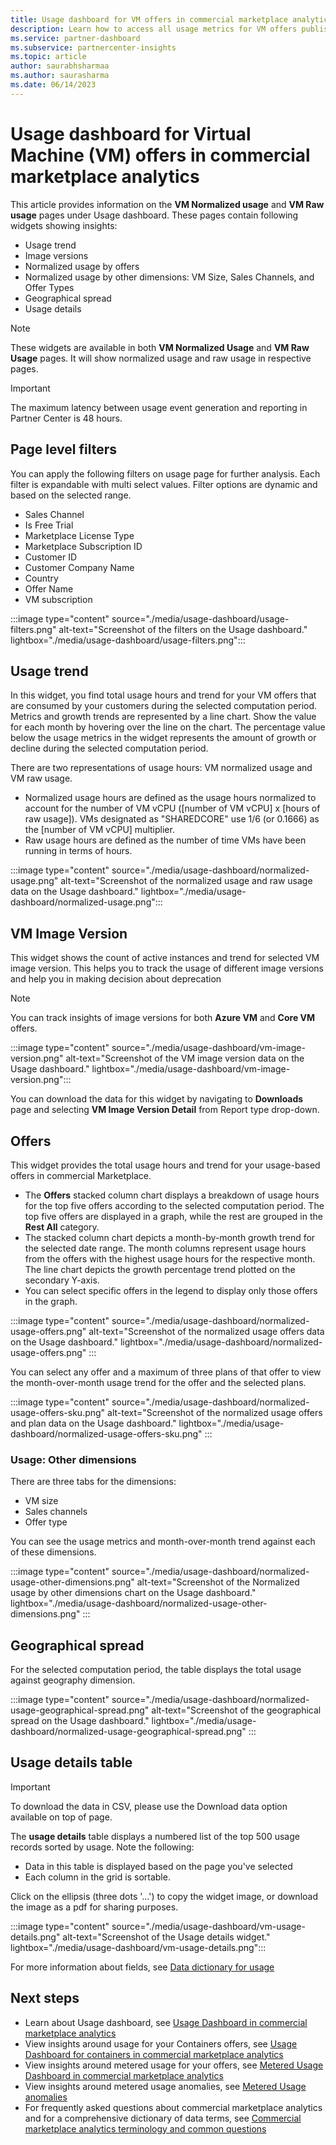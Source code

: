 ```yaml
---
title: Usage dashboard for VM offers in commercial marketplace analytics | Azure Marketplace
description: Learn how to access all usage metrics for VM offers published to Azure Marketplace.
ms.service: partner-dashboard 
ms.subservice: partnercenter-insights
ms.topic: article
author: saurabhsharmaa
ms.author: saurasharma
ms.date: 06/14/2023
---
```


# Usage dashboard for Virtual Machine (VM) offers in commercial marketplace analytics

This article provides information on the **VM Normalized usage** and **VM Raw usage** pages under Usage dashboard. These pages contain following widgets showing insights:

- Usage trend
- Image versions
- Normalized usage by offers
- Normalized usage by other dimensions: VM Size, Sales Channels, and Offer Types
- Geographical spread
- Usage details

> [!NOTE]
> These widgets are available in both **VM Normalized Usage** and **VM Raw Usage** pages. It will show normalized usage and raw usage in respective pages.

> [!IMPORTANT]
> The maximum latency between usage event generation and reporting in Partner Center is 48 hours.

## Page level filters

You can apply the following filters on usage page for further analysis. Each filter is expandable with multi select values. Filter options are dynamic and based on the selected range.

- Sales Channel
- Is Free Trial
- Marketplace License Type
- Marketplace Subscription ID
- Customer ID
- Customer Company Name
- Country
- Offer Name
- VM subscription

:::image type="content" source="./media/usage-dashboard/usage-filters.png" alt-text="Screenshot of the filters on the Usage dashboard." lightbox="./media/usage-dashboard/usage-filters.png":::

## Usage trend

In this widget, you find total usage hours and trend for your VM offers that are consumed by your customers during the selected computation period. Metrics and growth trends are represented by a line chart. Show the value for each month by hovering over the line on the chart. The percentage value below the usage metrics in the widget represents the amount of growth or decline during the selected computation period.

There are two representations of usage hours: VM normalized usage and VM raw usage.

- Normalized usage hours are defined as the usage hours normalized to account for the number of VM vCPU ([number of VM vCPU] x [hours of raw usage]). VMs designated as "SHAREDCORE" use 1/6 (or 0.1666) as the [number of VM vCPU] multiplier.
- Raw usage hours are defined as the number of time VMs have been running in terms of hours.

:::image type="content" source="./media/usage-dashboard/normalized-usage.png" alt-text="Screenshot of the normalized usage and raw usage data on the Usage dashboard." lightbox="./media/usage-dashboard/normalized-usage.png":::

## VM Image Version

This widget shows the count of active instances and trend for selected VM image version. This helps you to track the usage of different image versions and help you in making decision about deprecation

> [!NOTE]
> You can track insights of image versions for both **Azure VM** and **Core VM** offers.

:::image type="content" source="./media/usage-dashboard/vm-image-version.png" alt-text="Screenshot of the VM image version data on the Usage dashboard." lightbox="./media/usage-dashboard/vm-image-version.png":::

You can download the data for this widget by navigating to **Downloads** page and selecting **VM Image Version Detail** from Report type drop-down.

## Offers

This widget provides the total usage hours and trend for your usage-based offers in commercial Marketplace.

- The **Offers** stacked column chart displays a breakdown of usage hours for the top five offers according to the selected computation period. The top five offers are displayed in a graph, while the rest are grouped in the **Rest All** category.
- The stacked column chart depicts a month-by-month growth trend for the selected date range. The month columns represent usage hours from the offers with the highest usage hours for the respective month. The line chart depicts the growth percentage trend plotted on the secondary Y-axis.
- You can select specific offers in the legend to display only those offers in the graph.

:::image type="content" source="./media/usage-dashboard/normalized-usage-offers.png" alt-text="Screenshot of the normalized usage offers data on the Usage dashboard." lightbox="./media/usage-dashboard/normalized-usage-offers.png" :::

You can select any offer and a maximum of three plans of that offer to view the month-over-month usage trend for the offer and the selected plans.

:::image type="content" source="./media/usage-dashboard/normalized-usage-offers-sku.png" alt-text="Screenshot of the normalized usage offers and plan data on the Usage dashboard." lightbox="./media/usage-dashboard/normalized-usage-offers-sku.png" :::

### Usage: Other dimensions

There are three tabs for the dimensions:

- VM size
- Sales channels
- Offer type

You can see the usage metrics and month-over-month trend against each of these dimensions.

:::image type="content" source="./media/usage-dashboard/normalized-usage-other-dimensions.png" alt-text="Screenshot of the Normalized usage by other dimensions chart on the Usage dashboard." lightbox="./media/usage-dashboard/normalized-usage-other-dimensions.png" :::

## Geographical spread

For the selected computation period, the table displays the total usage against geography dimension.

:::image type="content" source="./media/usage-dashboard/normalized-usage-geographical-spread.png" alt-text="Screenshot of the geographical spread on the Usage dashboard." lightbox="./media/usage-dashboard/normalized-usage-geographical-spread.png" :::

## Usage details table

> [!IMPORTANT]
> To download the data in CSV, please use the Download data option available on top of page.

The **usage details** table displays a numbered list of the top 500 usage records sorted by usage. Note the following:

- Data in this table is displayed based on the page you've selected
- Each column in the grid is sortable.

Click on the ellipsis (three dots '...') to copy the widget image, or download the image as a pdf for sharing purposes.

:::image type="content" source="./media/usage-dashboard/vm-usage-details.png" alt-text="Screenshot of the Usage details widget." lightbox="./media/usage-dashboard/vm-usage-details.png":::

For more information about fields, see [Data dictionary for usage](./usage-dashboard.md#data-dictionary)

## Next steps

- Learn about Usage dashboard, see [Usage Dashboard in commercial marketplace analytics](./usage-dashboard.md)
- View insights around usage for your Containers offers, see [Usage Dashboard for containers in commercial marketplace analytics](./usage-containers-dashboard.md)
- View insights around metered usage for your offers, see [ Metered Usage Dashboard in commercial marketplace analytics](usage-metered-dashboard.md)
- View insights around metered usage anomalies, see [ Metered Usage anomalies](anomaly-detection.md)
- For frequently asked questions about commercial marketplace analytics and for a comprehensive dictionary of data terms, see [Commercial marketplace analytics terminology and common questions](./analytics-faq.yml)